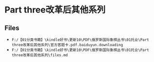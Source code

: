 # Part three改革后其他系列

## Files

- `F:/【01分类书籍】\kindle好书\更新10\PDF\俄罗斯国际象棋丛书\01托业\Part three改革后其他系列\官方答题卡.pdf.baiduyun.downloading`
- `F:/【01分类书籍】\kindle好书\更新10\PDF\俄罗斯国际象棋丛书\01托业\Part three改革后其他系列\files.md`
